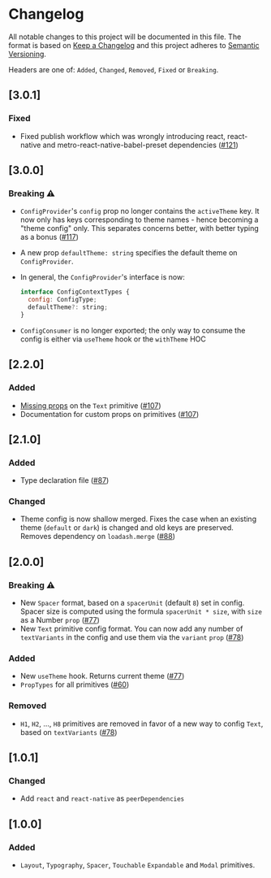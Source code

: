 # Changelog

All notable changes to this project will be documented in this file. The format is based on [Keep a Changelog](http://keepachangelog.com/en/1.0.0/)
and this project adheres to [Semantic Versioning](http://semver.org/spec/v2.0.0.html).

Headers are one of: `Added`, `Changed`, `Removed`, `Fixed` or `Breaking`.

## [3.0.1]

### Fixed

- Fixed publish workflow which was wrongly introducing react, react-native and metro-react-native-babel-preset dependencies ([#121](https://github.com/backpacker/primitives/pull/121))

## [3.0.0]

### Breaking ⚠️

- `ConfigProvider`'s `config` prop no longer contains the `activeTheme` key. It now only has keys corresponding to theme names - hence becoming a "theme config" only. This separates concerns better, with better typing as a bonus ([#117](https://github.com/backpacker/primitives/pull/117))
- A new prop `defaultTheme: string` specifies the default theme on `ConfigProvider`.
- In general, the `ConfigProvider`'s interface is now:

  ```js
  interface ConfigContextTypes {
    config: ConfigType;
    defaultTheme?: string;
  }
  ```

- `ConfigConsumer` is no longer exported; the only way to consume the config is either via `useTheme` hook or the `withTheme` HOC

## [2.2.0]

### Added

- [Missing props](https://reactnative.dev/docs/text#props) on the `Text` primitive ([#107](https://github.com/backpacker/primitives/pull/107))
- Documentation for custom props on primitives ([#107](https://github.com/backpacker/primitives/pull/107))

## [2.1.0]

### Added

- Type declaration file ([#87](https://github.com/backpacker/primitives/pull/87))

### Changed

- Theme config is now shallow merged. Fixes the case when an existing theme (`default` or `dark`) is changed and old keys are preserved. Removes dependency on `loadash.merge` ([#88](https://github.com/backpacker/primitives/pull/88))

## [2.0.0]

### Breaking ⚠️

- New `Spacer` format, based on a `spacerUnit` (default `8`) set in config. Spacer size is computed using the formula `spacerUnit * size`, with `size` as a Number `prop` ([#77](https://github.com/backpacker/primitives/pull/77))
- New `Text` primitive config format. You can now add any number of `textVariants` in the config and use them via the `variant` `prop` ([#78](https://github.com/backpacker/primitives/pull/78))

### Added

- New `useTheme` hook. Returns current theme ([#77](https://github.com/backpacker/primitives/pull/77))
- `PropTypes` for all primitives ([#60](https://github.com/backpacker/primitives/pull/60))

### Removed

- `H1`, `H2`, ..., `H8` primitives are removed in favor of a new way to config `Text`, based on `textVariants` ([#78](https://github.com/backpacker/primitives/pull/78))

## [1.0.1]

### Changed

- Add `react` and `react-native` as `peerDependencies`

## [1.0.0]

### Added

- `Layout`, `Typography`, `Spacer`, `Touchable` `Expandable` and `Modal` primitives.
